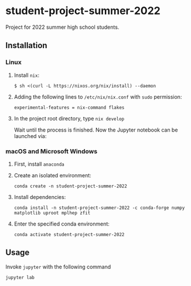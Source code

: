 # student-project-summer-2022
Project for 2022 summer high school students.


## Installation

### Linux

1. Install `nix`:

    ```
    $ sh <(curl -L https://nixos.org/nix/install) --daemon
    ```

2. Adding the following lines to `/etc/nix/nix.conf` with `sudo` permission:

    ```
    experimental-features = nix-command flakes
    ```

3. In the project root directory, type `nix develop`

    Wait until the process is finished. Now the Jupyter notebook can be launched via:

### macOS and Microsoft Windows

1. First, install `anaconda`
2. Create an isolated environment:

    ```
    conda create -n student-project-summer-2022
    ```
3. Install dependencies:

    ```
    conda install -n student-project-summer-2022 -c conda-forge numpy matplotlib uproot mplhep zfit
    ```

4. Enter the specified conda environment:

    ```
    conda activate student-project-summer-2022
    ```


## Usage

Invoke `jupyter` with the following command

```
jupyter lab
```
